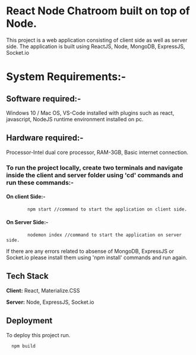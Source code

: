 # React Node Chatroom built on top of Node.

This project is a web application consisting of client side as well as server side.
The application is built using ReactJS, Node, MongoDB, ExpressJS, Socket.io  

# System Requirements:-
 ## Software required:-  
 
 Windows 10 / Mac OS, VS-Code installed with plugins such as react, javascript, NodeJS runtime environment installed on pc. 

## Hardware required:-  
Processor-Intel dual core processor, RAM-3GB, Basic internet connection. 

### **To run the project locally**, create two terminals and navigate inside the client and server folder using 'cd' commands and run these commands:-  
#### **On client Side**:-  
            npm start //command to start the application on client side.

#### **On Server Side**:-  
            nodemon index //command to start the application on server side. 

If there are any errors related to absense of MongoDB, ExpressJS or Socket.io please install them using 'npm install' commands and run again.


## Tech Stack

**Client:** React, Materialize.CSS

**Server:** Node, ExpressJS, Socket.io

  
## Deployment

To deploy this project run.

```bash
  npm build 
```

  





